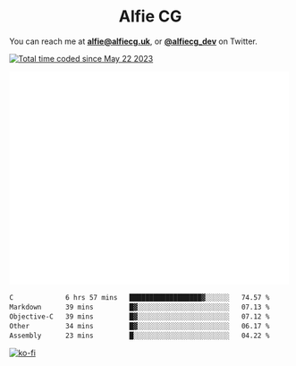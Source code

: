 <h1 align="center">Alfie CG</h1>

You can reach me at **alfie@alfiecg.uk**, or **[@alfiecg_dev](https://twitter.com/alfiecg_dev)** on Twitter.

<a href="https://wakatime.com/@61592169-b9cf-4af8-b6fa-8ac7d4369b01"><img src="https://wakatime.com/badge/user/61592169-b9cf-4af8-b6fa-8ac7d4369b01.svg" alt="Total time coded since May 22 2023" /></a>


<img align="center" src="/github-metrics.svg" alt="Metrics" width="500">

 <!--[![GitHub Streak](https://streak-stats.demolab.com/?user=alfiecg24)](https://git.io/streak-stats)-->

<!--START_SECTION:waka-->

```txt
C             6 hrs 57 mins   ██████████████████▓░░░░░░   74.57 %
Markdown      39 mins         █▓░░░░░░░░░░░░░░░░░░░░░░░   07.13 %
Objective-C   39 mins         █▓░░░░░░░░░░░░░░░░░░░░░░░   07.12 %
Other         34 mins         █▓░░░░░░░░░░░░░░░░░░░░░░░   06.17 %
Assembly      23 mins         █░░░░░░░░░░░░░░░░░░░░░░░░   04.22 %
```

<!--END_SECTION:waka-->

[![ko-fi](https://ko-fi.com/img/githubbutton_sm.svg)](https://ko-fi.com/M4M5R3BHU)
